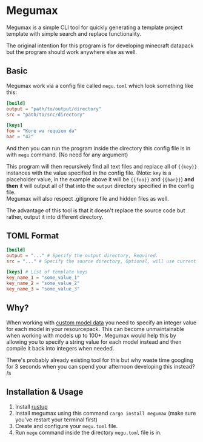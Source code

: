 # Megumax

Megumax is a simple CLI tool for quickly generating a template project template with simple search and replace functionality.

The original intention for this program is for developing minecraft datapack but the program should work anywhere else as well.

## Basic

Megumax work via a config file called `megu.toml` which look something like this:

```toml
[build]
output = "path/to/output/directory"
src = "path/to/src/directory"

[keys]
foo = "Kore wa requiem da"
bar = "42"
```

And then you can run the program inside the directory this config file is in with `megu` command. (No need for any argument)

This program will then recursively find all text files and replace all of `{{key}}` instances with the value specified in the config file. (Note: `key` is a placeholder value, in the example above it will be `{{foo}}` and `{{bar}}`) **and then** it will output all of that into the `output` directory specified in the config file.  
Megumax will also respect .gitignore file and hidden files as well.

The advantage of this tool is that it doesn't replace the source code but rather, output it into different directory.

## TOML Format

```toml
[build]
output = "..." # Specify the output directory, Required.
src = "..." # Specify the source directory, Optional, will use current directory if not specified.

[keys] # List of template keys
key_name_1 = "some_value_1"
key_name_2 = "some_value_2"
key_name_3 = "some_value_3"
```

## Why?

When working with [custom model data](https://minecraft.gamepedia.com/Player.dat_format#General_Tags) you need to specify an integer value for each model in your resourcepack. This can become unmaintainable when working with models up to 100+. Megumax would help this by allowing you to specify a string value for each model instead and then compile it back into integers when needed.

There's probably already existing tool for this but why waste time googling for 3 seconds when you can spend your afternoon developing this instead? /s

## Installation & Usage

1. Install [rustup](https://www.rust-lang.org/tools/install)
2. Install megumax using this command `cargo install megumax` (make sure you've restart your terminal first)
3. Create and configure your `megu.toml` file.
4. Run `megu` command inside the directory `megu.toml` file is in.
